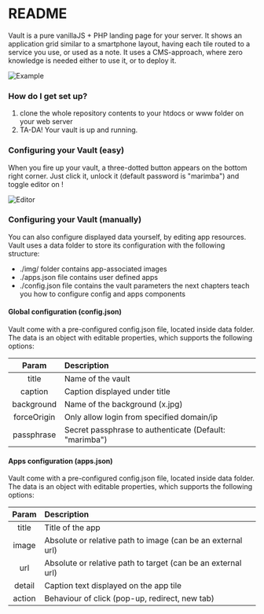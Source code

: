 # README

Vault is a pure vanillaJS + PHP landing page for your server.
It shows an application grid similar to a smartphone layout, having each tile routed to a service you use, or used as a note.
It uses a CMS-approach, where zero knowledge is needed either to use it, or to deploy it.

![Example](https://bitbucket.org/stalker2106/vault/raw/master/example/grid.png)

### How do I get set up?

1. clone the whole repository contents to your htdocs or www folder on your web server
2. TA-DA! Your vault is up and running.

### Configuring your Vault (easy)

When you fire up your vault, a three-dotted button appears on the bottom right corner.
Just click it, unlock it (default password is "marimba") and toggle editor on !

![Editor](https://bitbucket.org/stalker2106/vault/raw/master/example/editor.gif)

### Configuring your Vault (manually)

You can also configure displayed data yourself, by editing app resources.
Vault uses a data folder to store its configuration with the following structure:
  * ./img/ folder contains app-associated images
  * ./apps.json file contains user defined apps
  * ./config.json file contains the vault parameters
the next chapters teach you how to configure config and apps components

#### Global configuration (config.json)

Vault come with a pre-configured config.json file, located inside data folder.
The data is an object with editable properties, which supports the following options:

|Param              |Description
|:-----------------:|:--------------------------------------------------------|
|title              | Name of the vault                                       |
|caption            | Caption displayed under title                           |
|background         | Name of the background (x.jpg)                          |
|forceOrigin        | Only allow login from specified domain/ip               |
|passphrase         | Secret passphrase to authenticate (Default: "marimba")  |

#### Apps configuration (apps.json)

Vault come with a pre-configured config.json file, located inside data folder.
The data is an object with editable properties, which supports the following options:

|Param   |Description                                                 |
|:------:|:-----------------------------------------------------------|
|title   |Title of the app                                            |
|image   |Absolute or relative path to image (can be an external url) |
|url     |Absolute or relative path to target (can be an external url)|
|detail  |Caption text displayed on the app tile                      |
|action  |Behaviour of click (pop-up, redirect, new tab)              |
